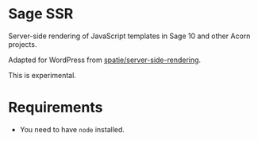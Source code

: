 # Sage SSR

Server-side rendering of JavaScript templates in Sage 10 and other Acorn projects.

Adapted for WordPress from [spatie/server-side-rendering](https://github.com/spatie/laravel-server-side-rendering).

This is experimental.

# Requirements

- You need to have `node` installed.
